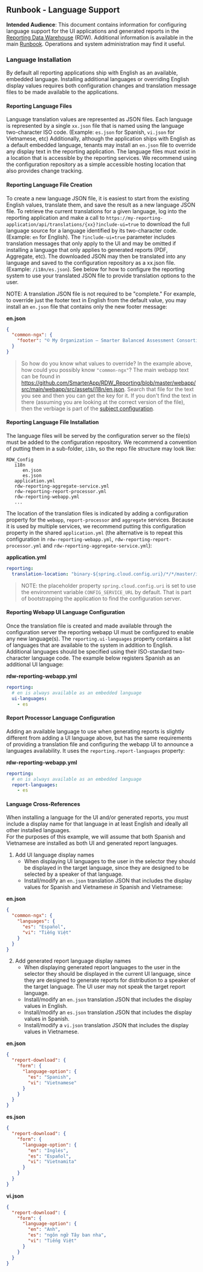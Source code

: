 ## Runbook - Language Support

**Intended Audience**: This document contains information for configuring language support for the UI applications and generated reports in the [Reporting Data Warehouse](../README.md) (RDW). Additional information is available in the main [Runbook](Runbook.md). Operations and system administration may find it useful.

### Language Installation
By default all reporting applications ship with English as an available, embedded language. Installing additional languages or overriding English display values requires both configuration changes and translation message files to be made available to the applications.

#### Reporting Language Files
Language translation values are represented as JSON files.  Each language is represented by a single `xx.json` file that is named using the language two-character ISO code. (Example: `es.json` for Spanish, `vi.json` for Vietnamese, etc)
Additionally, although the application ships with English as a default embedded language, tenants may install an `en.json` file to override any display text in the reporting application.
The language files must exist in a location that is accessible by the reporting services.  We recommend using the configuration repository as a simple accessible hosting location that also provides change tracking.

#### Reporting Language File Creation
To create a new language JSON file, it is easiest to start from the existing English values, translate them, and save the result as a new language JSON file.
To retrieve the current translations for a given language, log into the reporting application and make a call to `https://my-reporting-application/api/translations/{xx}?include-ui=true` to download the full language source for a language identified by its two-character code. (Example: `en` for English).
The `?include-ui=true` parameter includes translation messages that only apply to the UI and may be omitted if installing a language that only applies to generated reports (PDF, Aggregate, etc).
The downloaded JSON may then be translated into any language and saved to the configuration repository as a xx.json file. (Example: `/i18n/es.json`).
See below for how to configure the reporting system to use your translated JSON file to provide translation options to the user.

NOTE: A translation JSON file is not required to be "complete." For example, to override just the footer text in English from the default value, you may install an `en.json` file that contains only the new footer message:

**en.json**
```json
{
  "common-ngx": {
    "footer": "© My Organization – Smarter Balanced Assessment Consortium"
  }
}
```

> So how do you know what values to override? In the example above, how could you possibly know `"common-ngx"`? The main webapp text can be found in https://github.com/SmarterApp/RDW_Reporting/blob/master/webapp/src/main/webapp/src/assets/i18n/en.json. Search that file for the text you see and then you can get the key for it.
> If you don't find the text in there (assuming you are looking at the correct version of the file), then the verbiage is part of the [subject configuration](./Runbook.md#subjects).

#### Reporting Language File Installation
The language files will be served by the configuration server so the file(s) must be added to the configuration repository.
We recommend a convention of putting them in a sub-folder, `i18n`, so the repo file structure may look like:
```
RDW_Config
   i18n
      en.json
      es.json
   application.yml
   rdw-reporting-aggregate-service.yml
   rdw-reporting-report-processor.yml
   rdw-reporting-webapp.yml
   ...
```

The location of the translation files is indicated by adding a configuration property for the `webapp`, `report-processor`
and `aggregate` services. Because it is used by multiple services, we recommend putting this configuration property in
the shared `application.yml` (the alternative is to repeat this configuration in `rdw-reporting-webapp.yml`,
`rdw-reporting-report-processor.yml` and `rdw-reporting-aggregate-service.yml`):

**application.yml**
```yaml
reporting:
  translation-location: "binary-${spring.cloud.config.uri}/*/*/master/i18n/"
```

> NOTE: the placeholder property `spring.cloud.config.uri` is set to use the environment variable `CONFIG_SERVICE_URL`
> by default. That is part of bootstrapping the application to find the configuration server.

#### Reporting Webapp UI Language Configuration
Once the translation file is created and made available through the configuration server the reporting webapp UI must be
configured to enable any new language(s). The `reporting.ui-languages` property contains a list of languages that are
available to the system in addition to English. Additional languages should be specified using their ISO-standard
two-character language code. The example below registers Spanish as an additional UI language:

**rdw-reporting-webapp.yml**
```yaml
reporting:
  # en is always available as an embedded language
  ui-languages:
    - es
```

#### Report Processor Language Configuration
Adding an available language to use when generating reports is slightly different from adding a UI language above, but has
the same requirements of providing a translation file and configuring the webapp UI to announce a languages availability.
It uses the `reporting.report-languages` property:

**rdw-reporting-webapp.yml**
```yaml
reporting:
  # en is always available as an embedded language
  report-languages:
    - es
```

#### Language Cross-References
When installing a language for the UI and/or generated reports, you must include a display name for that language in at least English and ideally all other installed languages.<br>
For the purposes of this example, we will assume that both Spanish and Vietnamese are installed as both UI and generated report languages.

1. Add UI language display names
    * When displaying UI languages to the user in the selector they should be displayed in the target language, since they are designed to be selected by a speaker of that language.
    * Install/modify an `en.json` translation JSON that includes the display values for Spanish and Vietnamese *in* Spanish and Vietnamese:

**en.json**
```json
{
  "common-ngx": {
    "languages": {
      "es": "Español",
      "vi": "Tiếng Việt"
    }
  }
}
```

2. Add generated report language display names
    * When displaying generated report languages to the user in the selector they should be displayed in the current UI language, since they are designed to generate reports for distribution to a speaker of the target language.  The UI user may not speak the target report language.
    * Install/modify an `en.json` translation JSON that includes the display values in English.
    * Install/modify an `es.json` translation JSON that includes the display values in Spanish.
    * Install/modify a `vi.json` translation JSON that includes the display values in Vietnamese.

**en.json**
```json
{
  "report-download": {
    "form": {
      "language-option": {
        "es": "Spanish",
        "vi": "Vietnamese"
      }
    }
  }
}
```

**es.json**
```json
{
  "report-download": {
    "form": {
      "language-option": {
        "en": "Inglés",
        "es": "Español",
        "vi": "Vietnamita"
      }
    }
  }
}
```

**vi.json**
```json
{
  "report-download": {
    "form": {
      "language-option": {
        "en": "Anh",
        "es": "ngôn ngữ Tây ban nha",
        "vi": "Tiếng Việt"
      }
    }
  }
}
```
